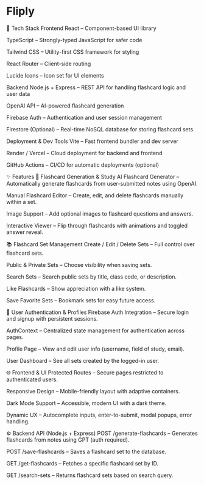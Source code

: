 # Fliply
🧰 Tech Stack
Frontend
React – Component-based UI library

TypeScript – Strongly-typed JavaScript for safer code

Tailwind CSS – Utility-first CSS framework for styling

React Router – Client-side routing

Lucide Icons – Icon set for UI elements

Backend
Node.js + Express – REST API for handling flashcard logic and user data

OpenAI API – AI-powered flashcard generation

Firebase Auth – Authentication and user session management

Firestore (Optional) – Real-time NoSQL database for storing flashcard sets

Deployment & Dev Tools
Vite – Fast frontend bundler and dev server

Render / Vercel – Cloud deployment for backend and frontend

GitHub Actions – CI/CD for automatic deployments (optional)

✨ Features
🧠 Flashcard Generation & Study
AI Flashcard Generator – Automatically generate flashcards from user-submitted notes using OpenAI.

Manual Flashcard Editor – Create, edit, and delete flashcards manually within a set.

Image Support – Add optional images to flashcard questions and answers.

Interactive Viewer – Flip through flashcards with animations and toggled answer reveal.

📚 Flashcard Set Management
Create / Edit / Delete Sets – Full control over flashcard sets.

Public & Private Sets – Choose visibility when saving sets.

Search Sets – Search public sets by title, class code, or description.

Like Flashcards – Show appreciation with a like system.

Save Favorite Sets – Bookmark sets for easy future access.

👤 User Authentication & Profiles
Firebase Auth Integration – Secure login and signup with persistent sessions.

AuthContext – Centralized state management for authentication across pages.

Profile Page – View and edit user info (username, field of study, email).

User Dashboard – See all sets created by the logged-in user.

🌐 Frontend & UI
Protected Routes – Secure pages restricted to authenticated users.

Responsive Design – Mobile-friendly layout with adaptive containers.

Dark Mode Support – Accessible, modern UI with a dark theme.

Dynamic UX – Autocomplete inputs, enter-to-submit, modal popups, error handling.

⚙️ Backend API (Node.js + Express)
POST /generate-flashcards – Generates flashcards from notes using GPT (auth required).

POST /save-flashcards – Saves a flashcard set to the database.

GET /get-flashcards – Fetches a specific flashcard set by ID.

GET /search-sets – Returns flashcard sets based on search query.
